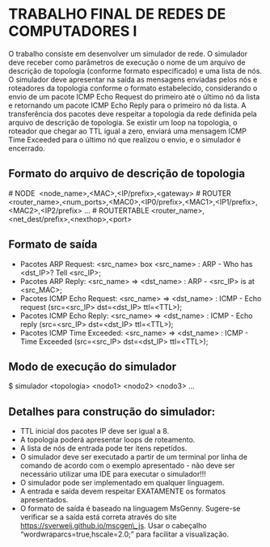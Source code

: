 # TRABALHO FINAL DE REDES DE COMPUTADORES I

O trabalho consiste em desenvolver um simulador de rede. O simulador deve receber como parâmetros de execução o nome de um arquivo de descrição de topologia (conforme formato especificado) e uma lista de nós. O simulador deve apresentar na saída as mensagens enviadas pelos nós e roteadores da topologia conforme o formato estabelecido, considerando o envio de um pacote ICMP Echo Request do primeiro até o último nó da lista e retornando um pacote ICMP Echo Reply para o primeiro nó da lista. A transferência dos pacotes deve respeitar a topologia da rede definida pela arquivo de descrição de topologia. Se existir um loop na topologia, o roteador que chegar ao TTL igual a zero, enviará uma mensagem ICMP Time Exceeded para o último nó que realizou o envio, e o simulador é encerrado.

## Formato do arquivo de descrição de topologia

\# NODE 
\<node\_name\>,\<MAC\>,\<IP/prefix\>,\<gateway\>
\# ROUTER
\<router\_name\>,\<num\_ports\>,\<MAC0\>,\<IP0/prefix\>,\<MAC1\>,\<IP1/prefix\>,\<MAC2\>,\<IP2/prefix\> …
\# ROUTERTABLE
\<router\_name\>,\<net\_dest/prefix\>,\<nexthop\>,\<port\>

## Formato de saída

- Pacotes ARP Request: \<src\_name\> box \<src\_name\> : ARP - Who has \<dst\_IP\>? Tell \<src\_IP\>;
- Pacotes ARP Reply: \<src\_name\> => \<dst\_name\> : ARP - \<src\_IP\> is at \<src\_MAC\>;
- Pacotes ICMP Echo Request: \<src\_name\> => \<dst\_name\> : ICMP - Echo request (src=\<src\_IP\> dst=\<dst\_IP\> ttl=\<TTL\>);
- Pacotes ICMP Echo Reply: \<src\_name\> => \<dst\_name\> : ICMP - Echo reply (src=\<src\_IP\> dst=\<dst\_IP\> ttl=\<TTL\>);
- Pacotes ICMP Time Exceeded: \<src\_name\> => \<dst\_name\> : ICMP - Time Exceeded (src=\<src\_IP\> dst=\<dst\_IP\> ttl=\<TTL\>);

## Modo de execução do simulador

$ simulador \<topologia\> \<nodo1\> \<nodo2\> \<nodo3\> …

## Detalhes para construção do simulador:

- TTL inicial dos pacotes IP deve ser igual a 8.
- A topologia poderá apresentar loops de roteamento.
- A lista de nós de entrada pode ter itens repetidos.
- O simulador deve ser executado a partir de um terminal por linha de comando de acordo com o exemplo apresentado - não deve ser necessário utilizar uma IDE para executar o simulador!!!
- O simulador pode ser implementado em qualquer linguagem.
- A entrada e saída devem respeitar EXATAMENTE os formatos apresentados.
- O formato de saída é baseado na linguagem MsGenny. Sugere-se verificar se a saída está correta através do site https://sverweij.github.io/mscgen\_js. Usar o cabeçalho “wordwraparcs=true,hscale=2.0;” para facilitar a visualização.
